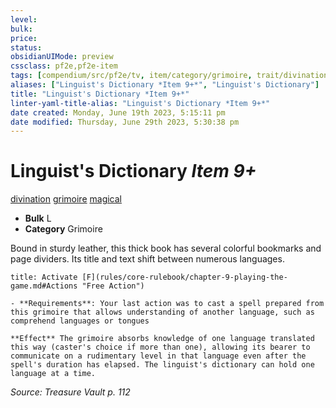 ```yaml
---
level:
bulk:
price:
status:
obsidianUIMode: preview
cssclass: pf2e,pf2e-item
tags: [compendium/src/pf2e/tv, item/category/grimoire, trait/divination, trait/grimoire, trait/magical]
aliases: ["Linguist's Dictionary *Item 9+*", "Linguist's Dictionary"]
title: "Linguist's Dictionary *Item 9+*"
linter-yaml-title-alias: "Linguist's Dictionary *Item 9+*"
date created: Monday, June 19th 2023, 5:15:11 pm
date modified: Thursday, June 29th 2023, 5:30:38 pm
---
```


# Linguist's Dictionary *Item 9+*

[divination](rules/traits/divination.md) [grimoire](rules/traits/grimoire-som.md) [magical](rules/traits/magical.md)  

- **Bulk** L
- **Category** Grimoire

Bound in sturdy leather, this thick book has several colorful bookmarks and page dividers. Its title and text shift between numerous languages.

```ad-embed-ability
title: Activate [F](rules/core-rulebook/chapter-9-playing-the-game.md#Actions "Free Action")

- **Requirements**: Your last action was to cast a spell prepared from this grimoire that allows understanding of another language, such as comprehend languages or tongues

**Effect** The grimoire absorbs knowledge of one language translated this way (caster's choice if more than one), allowing its bearer to communicate on a rudimentary level in that language even after the spell's duration has elapsed. The linguist's dictionary can hold one language at a time.
```

*Source: Treasure Vault p. 112*

